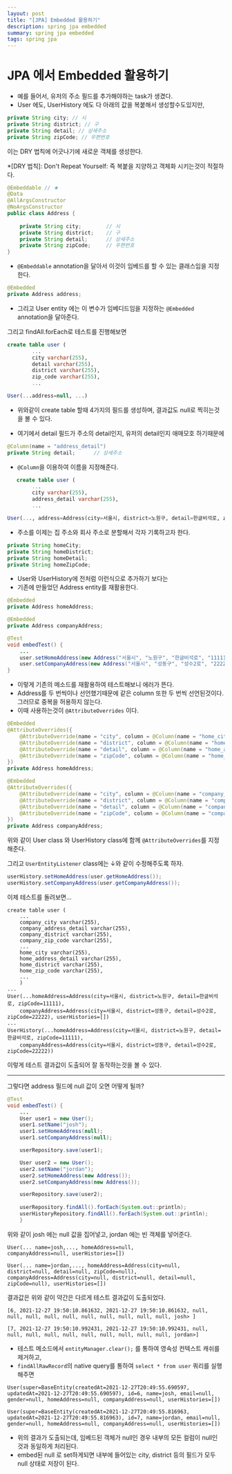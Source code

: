 ```yaml
---
layout: post
title: "[JPA] Embedded 활용하기"
description: spring jpa embedded
summary: spring jpa embedded
tags: spring jpa
---
```


# JPA 에서 Embedded 활용하기

- 예를 들어서, 유저의 주소 필드를 추가해야하는 task가 생겼다.
- User 에도, UserHistory 에도 다 아래의 값을 복붙해서 생성할수도있지만,

```java
private String city; // 시
private String district; // 구
private String detail; // 상세주소
private String zipCode; // 우편번호
```

이는 DRY 법칙에 어긋나기에 새로운 객체를 생성한다.

*[DRY 법칙]: Don't Repeat Yourself: 즉 복붙을 지양하고 객체화 시키는것이 적절하다.

```java
@Embeddable // ★
@Data
@AllArgsConstructor
@NoArgsConstructor
public class Address {
    
    private String city;        // 시
    private String district;    // 구
    private String detail;      // 상세주소
    private String zipCode;     // 우편번호
}
```

- `@Embeddable` annotation을 달아서 이것이 임베드를 할 수 있는 클래스임을 지정한다.

```java
@Embedded
private Address address;
```

- 그리고 User entity 에는 이 변수가 임베디드임을 지정하는 `@Embedded` annotation을 달아준다.

그리고 findAll.forEach로 테스트를 진행해보면

```sql
create table user (
        ...
        city varchar(255),
        detail varchar(255),
        district varchar(255),
        zip_code varchar(255),
        ...

User(...address=null, ...)
```

- 위와같이 create table 할때 4가지의 필드를 생성하며, 결과값도 null로 찍히는것을 볼 수 있다.

- 여기에서 detail 필드가 주소의 detail인지, 유저의 detail인지 애매모호 하기때문에

```java
@Column(name = "address_detail")
private String detail;      // 상세주소
```

- `@Column`을 이용하여 이름을 지정해준다.

```sql
   create table user (
        ...
        city varchar(255),
        address_detail varchar(255),
        ...
```

```sql
User(..., address=Address(city=서울시, district=노원구, detail=한글비석로, zipCode=11111), ...)
```

- 주소를 이제는 집 주소와 회사 주소로 분할해서 각자 기록하고자 한다.

```java
private String homeCity;
private String homeDistrict;
private String homeDetail;
private String homeZipCode;
```

- User와 UserHistory에 전처럼 이런식으로 추가하기 보다는
- 기존에 만들었던 Address entity를 재활용한다.

```java
@Embedded
private Address homeAddress;

@Embedded
private Address companyAddress;
```

```java
@Test
void embedTest() {
    ...
    user.setHomeAddress(new Address("서울시", "노원구", "한글비석로", "11111"));
    user.setCompanyAddress(new Address("서울시", "성동구", "성수2로", "22222"));
}
```

- 이렇게 기존의 메소드를 재활용하여 테스트해보니 에러가 뜬다.
- Address를 두 번씩이나 선언했기때문에 같은 column 또한 두 번씩 선언된것이다. 그러므로 중복을 허용하지 않는다.
- 이때 사용하는것이 `@AttributeOverrides` 이다.

```java
@Embedded
@AttributeOverrides({
    @AttributeOverride(name = "city", column = @Column(name = "home_city")),
    @AttributeOverride(name = "district", column = @Column(name = "home_district")),
    @AttributeOverride(name = "detail", column = @Column(name = "home_address_detail")),
    @AttributeOverride(name = "zipCode", column = @Column(name = "home_zip_code"))
})
private Address homeAddress;

@Embedded
@AttributeOverrides({
    @AttributeOverride(name = "city", column = @Column(name = "company_city")),
    @AttributeOverride(name = "district", column = @Column(name = "company_district")),
    @AttributeOverride(name = "detail", column = @Column(name = "company_address_detail")),
    @AttributeOverride(name = "zipCode", column = @Column(name = "company_zip_code"))
})
private Address companyAddress;
```

위와 같이 User class 와 UserHistory class에 함께 `@AttributeOverrides`를 지정해준다.

그리고 `UserEntityListener` class에는 ↓와 같이 수정해주도록 하자.

```java
userHistory.setHomeAddress(user.getHomeAddress());
userHistory.setCompanyAddress(user.getCompanyAddress());
```

이제 테스트를 돌려보면...

```text
create table user (
    ...
    company_city varchar(255),
    company_address_detail varchar(255),
    company_district varchar(255),
    company_zip_code varchar(255),
    ...
    home_city varchar(255),
    home_address_detail varchar(255),
    home_district varchar(255),
    home_zip_code varchar(255),
    ...
    )
...
User(...homeAddress=Address(city=서울시, district=노원구, detail=한글비석로, zipCode=11111), 
    companyAddress=Address(city=서울시, district=성동구, detail=성수2로, zipCode=22222), userHistories=[])
...
UserHistory(...homeAddress=Address(city=서울시, district=노원구, detail=한글비석로, zipCode=11111), 
    companyAddress=Address(city=서울시, district=성동구, detail=성수2로, zipCode=22222))
```

이렇게 테스트 결과값이 도출되어 잘 동작하는것을 볼 수 있다.

---

그렇다면 address 필드에 null 값이 오면 어떻게 될까?

```java
@Test
void embedTest() {
    ...
    User user1 = new User();
    user1.setName("josh");
    user1.setHomeAddress(null);
    user1.setCompanyAddress(null);

    userRepository.save(user1);

    User user2 = new User();
    user2.setName("jordan");
    user2.setHomeAddress(new Address());
    user2.setCompanyAddress(new Address());

    userRepository.save(user2);
    
    userRepository.findAll().forEach(System.out::println);
    userHistoryRepository.findAll().forEach(System.out::println);
    }
```

위와 같이 josh 에는 null 값을 집어넣고, jordan 에는 빈 객체를 넣어준다.

```
User(... name=josh,..., homeAddress=null,
companyAddress=null, userHistories=[])

User(... name=jordan,..., homeAddress=Address(city=null, district=null, detail=null, zipCode=null),
companyAddress=Address(city=null, district=null, detail=null, zipCode=null), userHistories=[])
```

결과값은 위와 같이 약간은 다르게 테스트 결과값이 도출되었다.

```
[6, 2021-12-27 19:50:10.861632, 2021-12-27 19:50:10.861632, null, null, null, null, null, null, null, null, null, null, josh> ]

[7, 2021-12-27 19:50:10.992431, 2021-12-27 19:50:10.992431, null, null, null, null, null, null, null, null, null, null, jordan>]
```

- 테스트 메소드에서 `entityManager.clear();` 를 통하여 영속성 컨텍스트 캐쉬를 제거하고,
- `findAllRawRecord`의 native query를 통하여 `select * from user` 쿼리를 실행해주면

```
User(super=BaseEntity(createdAt=2021-12-27T20:49:55.690597, updatedAt=2021-12-27T20:49:55.690597), id=6, name=josh, email=null, gender=null, homeAddress=null, companyAddress=null, userHistories=[])

User(super=BaseEntity(createdAt=2021-12-27T20:49:55.816963, updatedAt=2021-12-27T20:49:55.816963), id=7, name=jordan, email=null, gender=null, homeAddress=null, companyAddress=null, userHistories=[])
```

- 위의 결과가 도출되는데, 임베드된 객체가 null인 경우 내부의 모든 컬럼이 null인 것과 동일하게 처리된다.
- embed된 null 로 set하게되면 내부에 들어있는 city, district 등의 필드가 모두 null 상태로 저장이 된다.
